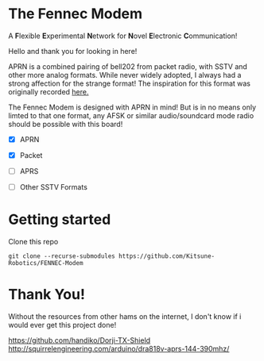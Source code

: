 # The Fennec Modem

A **F**lexible **E**xperimental **N**etwork for **N**ovel **E**lectronic **C**ommunication!

Hello and thank you for looking in here!

APRN is a combined pairing of bell202 from packet radio, with SSTV and other more analog formats. While never widely adopted, I always had a strong affection for the strange format! The inspiration for this format was originally recorded [here.](https://web.archive.org/web/20080328040214/http://web.usna.navy.mil/~bruninga/aprntxt.html)

The Fennec Modem is designed with APRN in mind! But is in no means only limted to that one format, any AFSK or similar audio/soundcard mode radio should be possible with this board!

 - [x] APRN
 - [x] Packet
 - [ ] APRS
 - [ ] Other SSTV Formats


# Getting started

Clone this repo

```shell
git clone --recurse-submodules https://github.com/Kitsune-Robotics/FENNEC-Modem
```


# Thank You!

Without the resources from other hams on the internet, I don't know if i would ever get this project done!

https://github.com/handiko/Dorji-TX-Shield
http://squirrelengineering.com/arduino/dra818v-aprs-144-390mhz/

